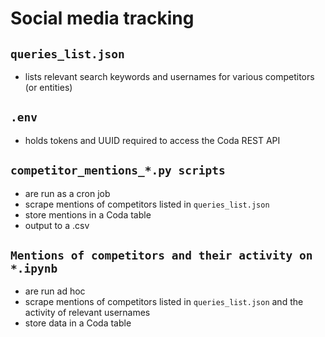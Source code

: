 # Social media tracking

## `queries_list.json`

- lists relevant search keywords and usernames for various competitors (or entities)

## `.env`

- holds tokens and UUID required to access the Coda REST API

## `competitor_mentions_*.py scripts`

- are run as a cron job
- scrape mentions of competitors listed in `queries_list.json`
- store mentions in a Coda table
- output to a .csv

## `Mentions of competitors and their activity on *.ipynb`

- are run ad hoc
- scrape mentions of competitors listed in `queries_list.json` and the activity of relevant usernames
- store data in a Coda table
